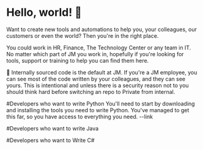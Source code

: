 # Hello, world! 👋
Want to create new tools and automations to help you, your colleagues, our customers or even the world? Then you're in the right place.

You could work in HR, Finance, The Technology Center or any team in IT. No matter which part of JM you work in, hopefully if you're looking for tools, support or training to help you can find them here.

:popcorn:
Internally sourced code is the default at JM. If you're a JM employee, you can see most of the code written by your colleagues, and they can see yours. This is intentional and unless there is a security reason not to you should think hard before switching an repo to Private from internal.

#Developers who want to write Python
You'll need to start by downloading and installing the tools you need to write Python. You've managed to get this far, so you have access to everything you need.
--link

#Developers who want to write Java

#Developers who want to Write C#
